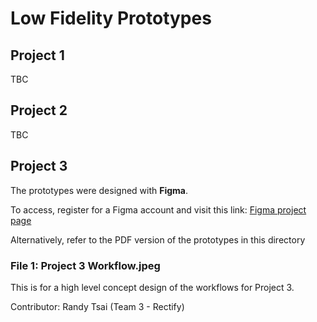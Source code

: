 # Low Fidelity Prototypes

## Project 1

TBC

## Project 2

TBC

## Project 3

The prototypes were designed with **Figma**. 

To access, register for a Figma account and visit this link: [Figma project page](https://www.figma.com/file/PVHSxmtcFDIzTyn5Zurz5e/Rocky-Valley-Workflow?node-id=0%3A1) 

Alternatively, refer to the PDF version of the prototypes in this directory

### File 1: Project 3 Workflow.jpeg

This is for a high level concept design of the workflows for Project 3.

Contributor: Randy Tsai (Team 3 - Rectify)
